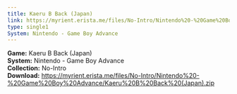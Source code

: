 ```yaml
---
title: Kaeru B Back (Japan)
link: https://myrient.erista.me/files/No-Intro/Nintendo%20-%20Game%20Boy%20Advance/Kaeru%20B%20Back%20(Japan).zip
type: single1
System: Nintendo - Game Boy Advance
---
```

<b>Game:</b> Kaeru B Back (Japan)<br>
<b>System:</b> Nintendo - Game Boy Advance<br>
<b>Collection:</b> No-Intro<br>
<b>Download:</b> https://myrient.erista.me/files/No-Intro/Nintendo%20-%20Game%20Boy%20Advance/Kaeru%20B%20Back%20(Japan).zip